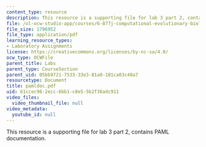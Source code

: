 ```yaml
---
content_type: resource
description: This resource is a supporting file for lab 3 part 2, contains PAML documentation.
file: /ol-ocw-studio-app/courses/6-877j-computational-evolutionary-biology-fall-2005/61ccec962ecc6bb1c8e55b2f36adc911_pamldoc.pdf
file_size: 1796952
file_type: application/pdf
learning_resource_types:
- Laboratory Assignments
license: https://creativecommons.org/licenses/by-nc-sa/4.0/
ocw_type: OCWFile
parent_title: Labs
parent_type: CourseSection
parent_uid: 05bb9721-7533-33e3-81a0-181ca03c40a7
resourcetype: Document
title: pamldoc.pdf
uid: 61ccec96-2ecc-6bb1-c8e5-5b2f36adc911
video_files:
  video_thumbnail_file: null
video_metadata:
  youtube_id: null
---
```

This resource is a supporting file for lab 3 part 2, contains PAML documentation.